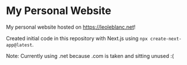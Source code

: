 # My Personal Website
My personal website hosted on https://leoleblanc.net!

Created initial code in this repository with Next.js using `npx create-next-app@latest`. 

Note: Currently using .net because .com is taken and sitting unused :(
